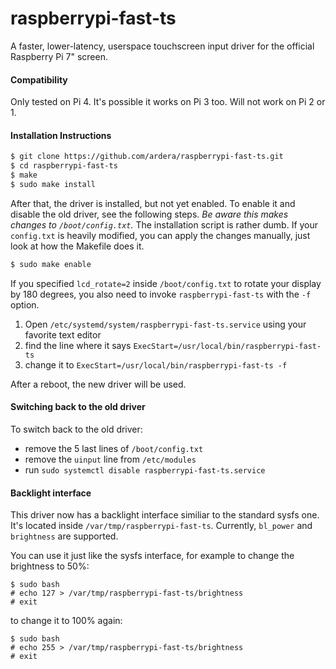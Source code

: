 # raspberrypi-fast-ts
A faster, lower-latency, userspace touchscreen input driver for the official Raspberry Pi 7" screen.

#### Compatibility
Only tested on Pi 4. It's possible it works on Pi 3 too. Will not work on Pi 2 or 1.

#### Installation Instructions
```bash
$ git clone https://github.com/ardera/raspberrypi-fast-ts.git
$ cd raspberrypi-fast-ts
$ make
$ sudo make install
```

After that, the driver is installed, but not yet enabled. To enable it and disable the old driver, see the following steps. *Be aware this makes changes to `/boot/config.txt`.* The installation script is rather dumb. If your `config.txt` is heavily modified, you can apply the changes manually, just look at how the Makefile does it.
```bash
$ sudo make enable
```

If you specified `lcd_rotate=2` inside `/boot/config.txt` to rotate your display by 180 degrees, you also need to invoke `raspberrypi-fast-ts` with the `-f` option.
1. Open `/etc/systemd/system/raspberrypi-fast-ts.service` using your favorite text editor
2. find the line where it says `ExecStart=/usr/local/bin/raspberrypi-fast-ts`
3. change it to `ExecStart=/usr/local/bin/raspberrypi-fast-ts -f`

After a reboot, the new driver will be used.

#### Switching back to the old driver
To switch back to the old driver:
- remove the 5 last lines of `/boot/config.txt`
- remove the `uinput` line from `/etc/modules`
- run `sudo systemctl disable raspberrypi-fast-ts.service`

#### Backlight interface
This driver now has a backlight interface similiar to the standard sysfs one.
It's located inside `/var/tmp/raspberrypi-fast-ts`. Currently, `bl_power` and `brightness` are supported.

You can use it just like the sysfs interface, for example to change the brightness to 50%:
```
$ sudo bash
# echo 127 > /var/tmp/raspberrypi-fast-ts/brightness
# exit
```

to change it to 100% again:
```
$ sudo bash
# echo 255 > /var/tmp/raspberrypi-fast-ts/brightness
# exit 
```

